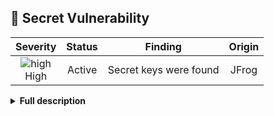 
## 🤫 Secret Vulnerability
<div align='center'>

| Severity                | Status                  | Finding                  | Origin                  |
| :---------------------: | :-----------------------------------: | :-----------------------------------: | :-----------------------------------: |
| ![high](https://raw.githubusercontent.com/jfrog/frogbot/master/resources/v2/applicableHighSeverity.png)<br>    High | Active | Secret keys were found | JFrog |

</div>


<details><summary><b>Full description</b></summary>

### Vulnerability Details
|                 |                   |
| --------------------- | :-----------------------------------: |
| **CWE:** | CWE-798<br>CWE-799 |
| **Abbreviation:** | rule-id |

Scanner Description....

<br></details>